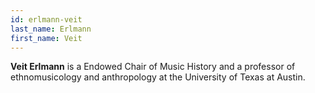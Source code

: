 ```yaml
---
id: erlmann-veit
last_name: Erlmann
first_name: Veit
---
```

**Veit Erlmann** is a Endowed Chair of Music History and a professor of ethnomusicology and anthropology at the University of Texas at Austin.